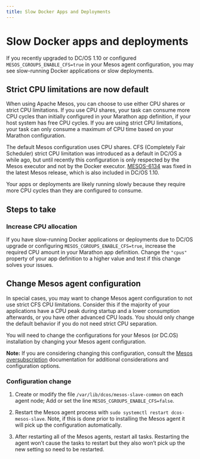 ```yaml
---
title: Slow Docker Apps and Deployments
---
```


# Slow Docker apps and deployments

If you recently upgraded to DC/OS 1.10 or configured `MESOS_CGROUPS_ENABLE_CFS=true` in your Mesos agent configuration, you may see slow-running Docker applications or slow deployments.

## Strict CPU limitations are now default

When using Apache Mesos, you can choose to use either CPU shares or strict CPU limitations. If you use CPU shares, your task can consume more CPU cycles than initially configured in your Marathon app definition, if your host system has free CPU cycles. If you are using strict CPU limitations, your task can only consume a maximum of CPU time based on your Marathon configuration.

The default Mesos configuration uses CPU shares. CFS (Completely Fair Scheduler) strict CPU limitation was introduced as a default in DC/OS a while ago, but until recently this configuration is only respected by the Mesos executor and not by the Docker executor. [MESOS-6134](https://issues.apache.org/jira/browse/MESOS-6134) was fixed in the latest Mesos release, which is also included in DC/OS 1.10.

Your apps or deployments are likely running slowly because they require more CPU cycles than they are configured to consume.

## Steps to take

### Increase CPU allocation

If you have slow-running Docker applications or deployments due to DC/OS upgrade or configuring `MESOS_CGROUPS_ENABLE_CFS=true`, increase the required CPU amount in your Marathon app definition. Change the `"cpus"` property of your app definition to a higher value and test if this change solves your issues. 

## Change Mesos agent configuration

In special cases, you may want to change Mesos agent configuration to not use strict CFS CPU limitations. Consider this if the majority of your applications have a CPU peak during startup and a lower consumption afterwards, or you have other advanced CPU loads. You should only change the default behavior if you do not need strict CPU separation.

You will need to change the configurations for your Mesos (or DC.OS) installation by changing your Mesos agent configuration.

**Note:** If you are considering changing this configuration, consult the [Mesos oversubscription](http://mesos.apache.org/documentation/latest/oversubscription/) documentation for additional considerations and configuration options.

### Configuration change

1. Create or modify the file `/var/lib/dcos/mesos-slave-common` on each agent node; Add or set the line `MESOS_CGROUPS_ENABLE_CFS=false`.

1. Restart the Mesos agent process with `sudo systemctl restart dcos-mesos-slave`. Note, if this is done prior to installing the Mesos agent it will pick up the configuration automatically.

1. After restarting all of the Mesos agents, restart all tasks. Restarting the agent won’t cause the tasks to restart but they also won’t pick up the new setting so need to be restarted.
